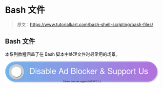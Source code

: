 # Bash 文件

> 原文：<https://www.tutorialkart.com/bash-shell-scripting/bash-files/>

## Bash 文件

本系列教程涵盖了在 Bash 脚本中处理文件时最常用的场景。

[![](img/925da31b32d6bc3827932f6c8afb11bb.png)](https://www.tutorialkart.com/)